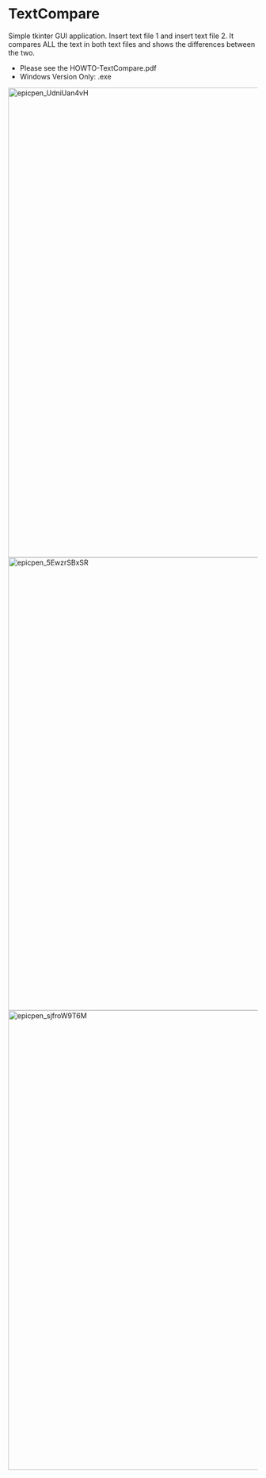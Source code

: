 # TextCompare
Simple tkinter GUI application. Insert text file 1 and insert text file 2. It compares ALL the text in both text files and shows the differences between the two.

- Please see the HOWTO-TextCompare.pdf
- Windows Version Only: .exe
<img width="946" alt="epicpen_UdniUan4vH" src="https://github.com/edpdllrmrz/TextCompare-Py/assets/157673773/eda4214e-a5d7-4e9e-a63b-7b2ee5f94243">

<img width="913" alt="epicpen_5EwzrSBxSR" src="https://github.com/edpdllrmrz/TextCompare-Py/assets/157673773/fa025691-7556-4935-9593-0a41ce597501">

<img width="926" alt="epicpen_sjfroW9T6M" src="https://github.com/edpdllrmrz/TextCompare-Py/assets/157673773/50f1e96e-789d-4a78-96ad-a16867fd0c19">

